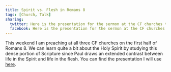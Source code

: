 ```yaml
---
title: Spirit vs. Flesh in Romans 8
tags: [Church, Talk]
sharing:
  twitter: Here is the presentation for the sermon at the CF churches this weekend.
  facebook: Here is the presentation for the sermon at the CF churches this weekend.
---
```



This weekend I am preaching at all three CF churches on the first half of Romans 8.  We can learn quite a bit about the Holy Spirit by studying this dense portion of Scripture since Paul draws an extended contrast between life in the Spirit and life in the flesh.  You can find the presentation I will use [here](http://dansheffler.com/presentations/Romans8.html#/).